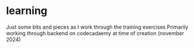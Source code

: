 # learning
Just some bits and pieces as I work through the training exercises
Primarily working through backend on codecadaemy at time of creation (november 2024)

